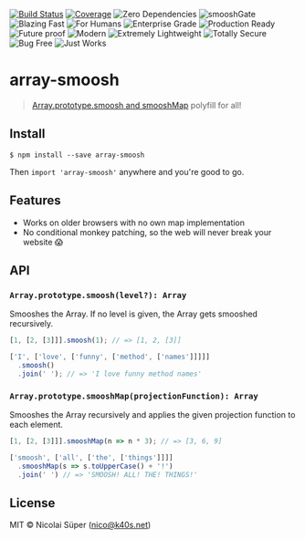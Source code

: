 [![Build Status](https://travis-ci.org/nicolaisueper/array-smoosh.svg?branch=master)](https://travis-ci.org/nicolaisueper/array-smoosh)
[![Coverage](https://codecov.io/gh/nicolaisueper/array-smoosh/branch/master/graph/badge.svg)](https://codecov.io/gh/nicolaisueper/array-smoosh)
![Zero Dependencies](https://img.shields.io/badge/0-Zero%20Dependencies-green.svg)
![smooshGate](https://img.shields.io/badge/%23-smooshGate-green.svg)
![Blazing Fast](https://img.shields.io/badge/🔥-Blazing%20Fast-red.svg)
![For Humans](https://img.shields.io/badge/😿-For%20Humans-blue.svg)
![Enterprise Grade](https://img.shields.io/badge/🏢-Enterprise%20Grade-999999.svg)
![Production Ready](https://img.shields.io/badge/👌-Production%20Ready-00ddcc.svg)
![Future proof](https://img.shields.io/badge/🛸-Future%20Proof-orange.svg)
![Modern](https://img.shields.io/badge/💎-Modern-44aadd.svg)
![Extremely Lightweight](https://img.shields.io/badge/🦋-Extremely%20Lightweight-7799cc.svg)
![Totally Secure](https://img.shields.io/badge/🔐-Totally%20Secure-yellow.svg)
![Bug Free](https://img.shields.io/badge/🐛-Bug%20Free-green.svg)
![Just Works](https://img.shields.io/badge/🦄-Just%20Works-cc00cc.svg)


# array-smoosh

> [Array.prototype.smoosh and smooshMap](https://github.com/tc39/proposal-flatMap/pull/56) polyfill for all!

## Install

```
$ npm install --save array-smoosh
```
Then `import 'array-smoosh'` anywhere and you're good to go.

## Features

- Works on older browsers with no own map implementation
- No conditional monkey patching, so the web will never break your website 😱

## API

### `Array.prototype.smoosh(level?): Array`
Smooshes the Array. If no level is given, the Array gets smooshed recursively.

```javascript
[1, [2, [3]]].smoosh(1); // => [1, 2, [3]]

['I', ['love', ['funny', ['method', ['names']]]]]
  .smoosh()
  .join(' '); // => 'I love funny method names'
```

### `Array.prototype.smooshMap(projectionFunction): Array`
Smooshes the Array recursively and applies the given projection function to each element.

```javascript
[1, [2, [3]]].smooshMap(n => n * 3); // => [3, 6, 9]

['smoosh', ['all', ['the', ['things']]]]
  .smooshMap(s => s.toUpperCase() + '!')
  .join(' ') // => 'SMOOSH! ALL! THE! THINGS!'
```

## License
MIT © Nicolai Süper (nico@k40s.net)

